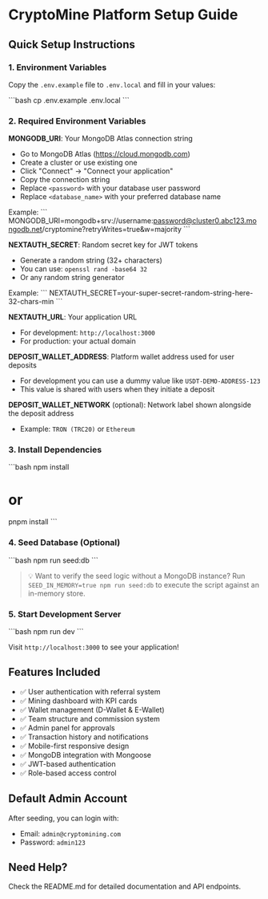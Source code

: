 # CryptoMine Platform Setup Guide

## Quick Setup Instructions

### 1. Environment Variables
Copy the `.env.example` file to `.env.local` and fill in your values:

\`\`\`bash
cp .env.example .env.local
\`\`\`

### 2. Required Environment Variables

**MONGODB_URI**: Your MongoDB Atlas connection string
- Go to MongoDB Atlas (https://cloud.mongodb.com)
- Create a cluster or use existing one
- Click "Connect" → "Connect your application"
- Copy the connection string
- Replace `<password>` with your database user password
- Replace `<database_name>` with your preferred database name

Example:
\`\`\`
MONGODB_URI=mongodb+srv://username:password@cluster0.abc123.mongodb.net/cryptomine?retryWrites=true&w=majority
\`\`\`

**NEXTAUTH_SECRET**: Random secret key for JWT tokens
- Generate a random string (32+ characters)
- You can use: `openssl rand -base64 32`
- Or any random string generator

Example:
\`\`\`
NEXTAUTH_SECRET=your-super-secret-random-string-here-32-chars-min
\`\`\`

**NEXTAUTH_URL**: Your application URL
- For development: `http://localhost:3000`
- For production: your actual domain

**DEPOSIT_WALLET_ADDRESS**: Platform wallet address used for user deposits
- For development you can use a dummy value like `USDT-DEMO-ADDRESS-123`
- This value is shared with users when they initiate a deposit

**DEPOSIT_WALLET_NETWORK** (optional): Network label shown alongside the deposit address
- Example: `TRON (TRC20)` or `Ethereum`

### 3. Install Dependencies
\`\`\`bash
npm install
# or
pnpm install
\`\`\`

### 4. Seed Database (Optional)
\`\`\`bash
npm run seed:db
\`\`\`

> 💡 Want to verify the seed logic without a MongoDB instance? Run `SEED_IN_MEMORY=true npm run seed:db` to execute the script against an in-memory store.

### 5. Start Development Server
\`\`\`bash
npm run dev
\`\`\`

Visit `http://localhost:3000` to see your application!

## Features Included
- ✅ User authentication with referral system
- ✅ Mining dashboard with KPI cards
- ✅ Wallet management (D-Wallet & E-Wallet)
- ✅ Team structure and commission system
- ✅ Admin panel for approvals
- ✅ Transaction history and notifications
- ✅ Mobile-first responsive design
- ✅ MongoDB integration with Mongoose
- ✅ JWT-based authentication
- ✅ Role-based access control

## Default Admin Account
After seeding, you can login with:
- Email: `admin@cryptomining.com`
- Password: `admin123`

## Need Help?
Check the README.md for detailed documentation and API endpoints.
